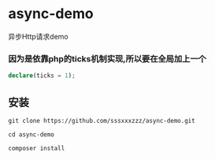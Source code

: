 # async-demo
异步Http请求demo
### 因为是依靠php的ticks机制实现,所以要在全局加上一个
```php
declare(ticks = 1);
```

## 安装
```
git clone https://github.com/sssxxxzzz/async-demo.git

cd async-demo

composer install
```
